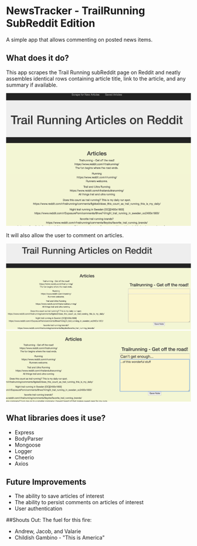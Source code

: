 # NewsTracker - TrailRunning SubReddit Edition
A simple app that allows commenting on posted news items.

## What does it do?

This app scrapes the Trail Running subReddit page on Reddit and neatly assembles identical rows containing article title, link to the article, and any summary if available.  

![picture](mainpage.png)

It will also allow the user to comment on articles.

![picture](commentform.png)
![picture](commentcomment.png)


## What libraries does it use?

* Express
* BodyParser
* Mongoose
* Logger
* Cheerio
* Axios

## Future Improvements
* The ability to save articles of interest
* The ability to persist comments on articles of interest
* User authentication

##Shouts Out:
The fuel for this fire:
* Andrew, Jacob, and Valarie
* Childish Gambino - "This is America"